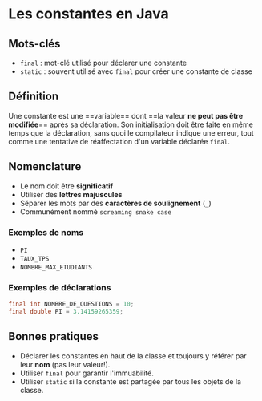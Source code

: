 # Les constantes en Java

## Mots-clés

- `final` : mot-clé utilisé pour déclarer une constante
- `static` : souvent utilisé avec `final` pour créer une constante de classe

## Définition

Une constante est une ==variable== dont ==la valeur **ne peut pas être modifiée**== après sa déclaration. Son initialisation doit être faite en même temps que la déclaration, sans quoi le compilateur indique une erreur, tout comme une tentative de réaffectation d'un variable déclarée ```final```.

## Nomenclature

- Le nom doit être **significatif**
- Utiliser des **lettres majuscules**
- Séparer les mots par des **caractères de soulignement** (`_`)
- Communément nommé `screaming snake case`

### Exemples de noms

- `PI`
- `TAUX_TPS`
- `NOMBRE_MAX_ETUDIANTS`

### Exemples de déclarations

```java
final int NOMBRE_DE_QUESTIONS = 10;
final double PI = 3.14159265359;
```

## Bonnes pratiques

- Déclarer les constantes en haut de la classe et toujours y référer par leur **nom** (pas leur valeur!).
- Utiliser `final` pour garantir l'immuabilité.
- Utiliser `static` si la constante est partagée par tous les objets de la classe.
